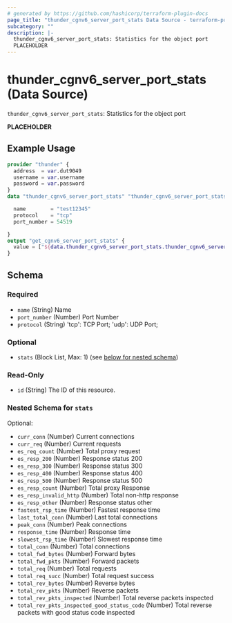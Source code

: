 ```yaml
---
# generated by https://github.com/hashicorp/terraform-plugin-docs
page_title: "thunder_cgnv6_server_port_stats Data Source - terraform-provider-thunder"
subcategory: ""
description: |-
  thunder_cgnv6_server_port_stats: Statistics for the object port
  PLACEHOLDER
---
```


# thunder_cgnv6_server_port_stats (Data Source)

`thunder_cgnv6_server_port_stats`: Statistics for the object port

__PLACEHOLDER__

## Example Usage

```terraform
provider "thunder" {
  address  = var.dut9049
  username = var.username
  password = var.password
}
data "thunder_cgnv6_server_port_stats" "thunder_cgnv6_server_port_stats" {

  name        = "test12345"
  protocol    = "tcp"
  port_number = 54519

}
output "get_cgnv6_server_port_stats" {
  value = ["${data.thunder_cgnv6_server_port_stats.thunder_cgnv6_server_port_stats}"]
}
```

<!-- schema generated by tfplugindocs -->
## Schema

### Required

- `name` (String) Name
- `port_number` (Number) Port Number
- `protocol` (String) 'tcp': TCP Port; 'udp': UDP Port;

### Optional

- `stats` (Block List, Max: 1) (see [below for nested schema](#nestedblock--stats))

### Read-Only

- `id` (String) The ID of this resource.

<a id="nestedblock--stats"></a>
### Nested Schema for `stats`

Optional:

- `curr_conn` (Number) Current connections
- `curr_req` (Number) Current requests
- `es_req_count` (Number) Total proxy request
- `es_resp_200` (Number) Response status 200
- `es_resp_300` (Number) Response status 300
- `es_resp_400` (Number) Response status 400
- `es_resp_500` (Number) Response status 500
- `es_resp_count` (Number) Total proxy Response
- `es_resp_invalid_http` (Number) Total non-http response
- `es_resp_other` (Number) Response status other
- `fastest_rsp_time` (Number) Fastest response time
- `last_total_conn` (Number) Last total connections
- `peak_conn` (Number) Peak connections
- `response_time` (Number) Response time
- `slowest_rsp_time` (Number) Slowest response time
- `total_conn` (Number) Total connections
- `total_fwd_bytes` (Number) Forward bytes
- `total_fwd_pkts` (Number) Forward packets
- `total_req` (Number) Total requests
- `total_req_succ` (Number) Total request success
- `total_rev_bytes` (Number) Reverse bytes
- `total_rev_pkts` (Number) Reverse packets
- `total_rev_pkts_inspected` (Number) Total reverse packets inspected
- `total_rev_pkts_inspected_good_status_code` (Number) Total reverse packets with good status code inspected


